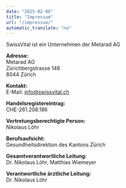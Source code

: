 ```yaml
---
date: "2025-02-08"
title: "Impressum"
url: "/impressum/"
automatic_translate: "no"
---
```


SwissVital ist ein Unternehmen der Metarad AG  

**Adresse:**  
Metarad AG  
Zürichbergstrasse 146  
8044 Zürich  

**Kontakt:**  
E-Mail: info@swissvital.ch  

**Handelsregistereintrag:**  
CHE-261.208.186  

**Vertretungsberechtigte Person:**  
Nikolaus Löhr  

**Berufsaufsicht:**  
Gesundheitsdirektion des Kantons Zürich  

**Gesamtverantwortliche Leitung:**  
Dr. Nikolaus Löhr, Matthias Wiemeyer  

**Verantwortliche ärztliche Leitung:**  
Dr. Nikolaus Löhr
